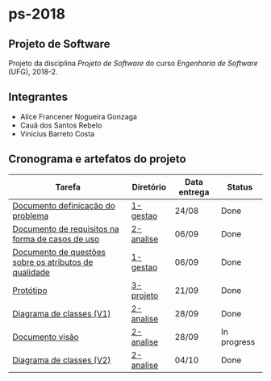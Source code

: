 # ps-2018

## Projeto de Software

Projeto da disciplina _Projeto de Software_ do curso _Engenharia de Software_ (UFG), 2018-2.  

## Integrantes

- Alice Francener Nogueira Gonzaga  
- Cauã dos Santos Rebelo  
- Vinicius Barreto Costa  

## Cronograma e artefatos do projeto

 Tarefa         | Diretório |Data entrega | Status |
----------------|-----------|-------------|--------|
 [Documento definicação do problema](1-gestao/definicao-problema.pdf) | [1-gestao](1-gestao) | 24/08 | Done
 [Documento de requisitos na forma de casos de uso](2-analise/modelo-descricao-caso-uso.pdf) | [2-analise](2-analise) | 06/09 | Done
 [Documento de questões sobre os atributos de qualidade](1-gestao/questoes-atributos-qualidade.pdf) | [1-gestao](1-gestao) | 06/09 | Done
 [Protótipo](3-projeto/prototipo) | [3-projeto](3-projeto) | 21/09 | Done
 [Diagrama de classes (V1)](2-analise/diagrama-classes.png) | [2-analise](2-analise) | 28/09 | Done
 [Documento visão](2-analise/template-documento-visao-sistema.docx) | [2-analise](2-analise) | 28/09 | In progress
 [Diagrama de classes (V2)](2-analise/diagrama-classes.png) | [2-analise](2-analise) | 04/10 | Done
